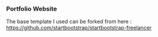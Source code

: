 ### Portfolio Website

The base template I used can be forked from here : https://github.com/startbootstrap/startbootstrap-freelancer